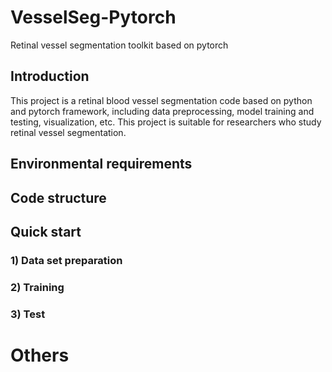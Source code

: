 # VesselSeg-Pytorch
Retinal vessel segmentation toolkit based on pytorch
## Introduction
This project is a retinal blood vessel segmentation code based on python and pytorch framework, including data preprocessing, model training and testing, visualization, etc. This project is suitable for researchers who study retinal vessel segmentation.

## Environmental requirements

## Code structure

## Quick start
### 1) Data set preparation

### 2) Training

### 3) Test

# Others